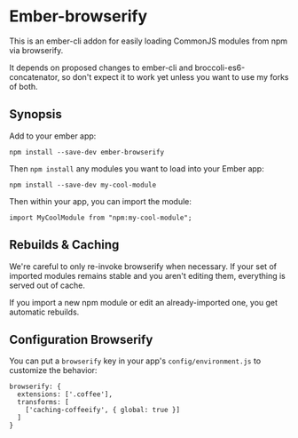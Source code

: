 # Ember-browserify

This is an ember-cli addon for easily loading CommonJS modules from
npm via browserify.

It depends on proposed changes to ember-cli and
broccoli-es6-concatenator, so don't expect it to work yet unless you
want to use my forks of both.

## Synopsis

Add to your ember app:

    npm install --save-dev ember-browserify

Then `npm install` any modules you want to load into your Ember app:

    npm install --save-dev my-cool-module

Then within your app, you can import the module:

    import MyCoolModule from "npm:my-cool-module";

## Rebuilds & Caching

We're careful to only re-invoke browserify when necessary. If your set
of imported modules remains stable and you aren't editing them,
everything is served out of cache.

If you import a new npm module or edit an already-imported one, you
get automatic rebuilds.

## Configuration Browserify

You can put a `browserify` key in your app's `config/environment.js`
to customize the behavior:

    browserify: {
      extensions: ['.coffee'],
      transforms: [
        ['caching-coffeeify', { global: true }]
      ]
    }
